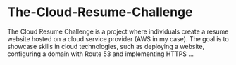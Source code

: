 # The-Cloud-Resume-Challenge
The Cloud Resume Challenge is a project where individuals create a resume website hosted on a cloud service provider (AWS in my case). The goal is to showcase skills in cloud technologies, such as deploying a website, configuring a domain with Route 53 and implementing HTTPS ...
